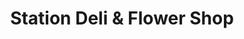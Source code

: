 ---
title: "Station Deli & Flower Shop"
url: /jamaica/station-deli-and-flower-shop/
shop: convenience
---